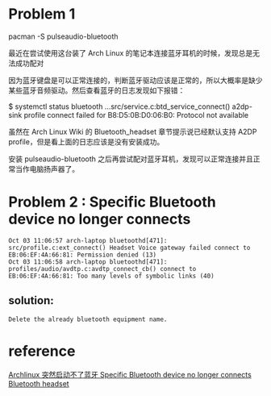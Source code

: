 # Problem 1

pacman -S pulseaudio-bluetooth


最近在尝试使用这台装了 Arch Linux 的笔记本连接蓝牙耳机的时候，发现总是无法成功配对

因为蓝牙键盘是可以正常连接的，判断蓝牙驱动应该是正常的，所以大概率是缺少某些蓝牙音频驱动。然后查看蓝牙的日志发现如下报错：

$ systemctl status bluetooth
...src/service.c:btd_service_connect() a2dp-sink profile connect failed for B8:D5:0B:D0:06:B0: Protocol not available

虽然在 Arch Linux Wiki 的 Bluetooth_headset 章节提示说已经默认支持 A2DP profile，但是看上面的日志应该是没有安装成功。

安装 pulseaudio-bluetooth 之后再尝试配对蓝牙耳机，发现可以正常连接并且正常当作电脑扬声器了。


# Problem 2 : Specific Bluetooth device no longer connects 
```
Oct 03 11:06:57 arch-laptop bluetoothd[471]: src/profile.c:ext_connect() Headset Voice gateway failed connect to EB:06:EF:4A:66:81: Permission denied (13)
Oct 03 11:06:58 arch-laptop bluetoothd[471]: profiles/audio/avdtp.c:avdtp_connect_cb() connect to EB:06:EF:4A:66:81: Too many levels of symbolic links (40)
```
## solution:
	Delete the already bluetooth equipment name.
# reference

[Archlinux 突然启动不了蓝牙 ](https://jone.plus/2022/10/15/problem/linux/Arch%20%E6%97%A0%E6%B3%95%E5%90%AF%E5%8A%A8%E8%93%9D%E7%89%99/)
[Specific Bluetooth device no longer connects](https://bbs.archlinux.org/viewtopic.php?id=259538)
[Bluetooth headset](https://wiki.archlinux.org/title/Bluetooth_headset#Pairing_works,_but_connecting_does_not)
